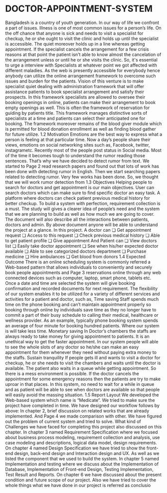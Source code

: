 # DOCTOR-APPOINTMENT-SYSTEM
Bangladesh is a country of youth generation. In our way of life we confront a part of  issues. Illness is one of most common issues for a person’s life. On the off chance that  anyone is sick and needs to visit a specialist for checkup, he or she ought to visit the  clinic and holds up until the specialist is accessible. The quiet moreover holds up in a  line whereas getting appointment. If the specialist cancels the arrangement for a few  crisis reasons at that point the patient isn't able to know almost the cancelation of the  arrangement unless or until he or she visits the clinic. So, it's essential to urge a interview  with Specialists at whatever point we got affected with different maladies. As the web  is presently accessible for everybody hence anybody can utilize the online arrangement  framework to overcome such issues and burden for the patients. Vision of this venture is to make specialist quiet dealing with administration framework  that will offer assistance patients to book specialist arrangement and satisfy their  prospects. In this framework specialists are allowed to oversee their booking openings  in online, patients can make their arrangement to book empty openings as well. This is  often the framework of reservation for guiding by patients title. This framework  manages distinctive sorts of specialists at a time and patients can select their anticipated  one for booking. The framework moreover remains of the blood giver module which is  permitted for blood donation enrollment as well as finding blood gather for future utilize. 1.2 Motivation Emotions are the best way to express what a person is feeling at that particular time.  Now a day’s people share their views, emotions on social networking sites such as,  Facebook, twitter, instagrametc. Recently most of the people post status in Social  media. Most of the time it becomes tough to understand the rumor reading those  sentences. That’s why we have decided to detect rumor from text. We started to  Page 2 read research papers and found out that lots of work has been done with detecting  rumor in English. Then we start searching papers related to detecting rumor. Very  few works has been done. So, we thought that we will work rumor detection from  1.3 Objectives  Helping people to search for doctors and get appointment is our main objectives.  User can search doctors which can make sure to find specific doctor an easy task.  A platform where doctors can check patient previous medical history for better  checkup. To build a system with perfection, requirement collection is a must. The  study will gives a clearer idea of people’s need and the system that we are planning  to build as well as how much we are going to cover. The document will also  describe all the interactions between patients, doctors and admin. By above  document anyone will be able to understand the project at a glance. In this project.  A doctor can  ❏ Get appointment request  ❏ Access to this request  ❏ Check previous medical history  ❏ Able to get patient profile  ❏ Give appointment  And Patient can  ❏ View doctors list  ❏ Easily take doctor appointment  ❏ See when his/her expected doctor available  ❏ Able to see categorized doctors department  ❏ Purchase medicine  ❏ Hire ambulances  ❏ Get blood from donors  1.4 Expected Outcome There is an online scheduling system is commonly referred a Web-based pattern  that allows individuals to conveniently and securely book people appointments and  Page 3 reservations online through any web connected devices such as computer, laptop,  smart phone, tablets etc. Once a date and time are selected the system will give  booking confirmation and recorded documents for next requirement. The flexibility  of our system enables it to be utilized for a variety of different services and  activities for a patient and doctor, such as,  Time saving  Staff spends much time on the phone booking and can’t maintain appointment  properly so booking through online by individuals save time as they no longer have  to commit a part of their busy schedule to calling their medical, healthcare or  wellness provider. As an example, typically phone booking system spends an  average of four minute for booking hundred patients. Where our system is will take  less time.  Monetary saving In Doctor’s chambers the staffs are always ready to take money for giving  appointment to patients. It is an unethical way to get the faster appointment. In our  system people will able to see the whole slots of any doctor so he/she can make an  easy appointment for them whenever they need without paying extra money to the  staffs.  Sustain tranquility  If people gets ill and wants to visit a doctor for checkup, he or she needs to visit  the chambers and waits until the doctor is available. The patient also waits in a  queue while getting appointment. So there is a mess environment is possible. If the  doctor cancels the appointment for some emergency reasons then the patients are  try to make uproar in that places. In this system, no need to wait for a while in  queue and as patient will be able to see when doctors are available so that people  will easily avoid the massing situation.  1.5 Report Layout  We developed the Web-based system which name is “Medicate”. We tried to make  sure the project have completed in time. We have designed our workflow follows  by above:  In chapter 2, brief discussion on related works that are already implemented. And  Page 4 we made comparison with other. We have figured out the problem of current  system and tried to solve. What kind of Challenges we have faced for completing  this project also discussed on this chapter. In chapter 3 named Requirement Specification where we focused about business  process modeling, requirement collection and analysis, use case modeling and  descriptions, logical data model, design requirements. On chapter 4 named Design Specification we have tried to show the front-end  design, back-end design and Interaction design and UX. As well as we listed the  component that we used to build the system.  In chapter 5 named Implementation and testing where we discuss about the  Implementation of Database, Implementation of Front-end Design, Testing  Implementation, Test Result and Reports.  On chapter 6 we have discussed about the present condition and future scope of our  project. Also we have tried to cover the whole things what we have done in our  project is referred as conclusio
